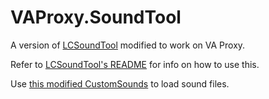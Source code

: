 # VAProxy.SoundTool

A version of [LCSoundTool](https://github.com/no00ob/LCSoundTool) modified to work on VA Proxy.

Refer to [LCSoundTool's README](https://github.com/no00ob/LCSoundTool/tree/main#lc-sound-tool) for info on how to use this.

Use [this modified CustomSounds](https://github.com/tairasoul/VAProxy.CustomSounds) to load sound files.
